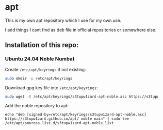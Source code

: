 # apt

This is my own apt repository which I use for my own use.

I add things I cant find as deb file in official repositories or somewhere else.

## Installation of this repo:

### Ubuntu 24.04 Noble Numbat

Create `/etc/apt/keyrings` if not existing:

```bash
sudo mkdir -p /etc/apt/keyrings
```

Download gpg key file into `/etc/apt/keyrings`:

```bash
sudo wget -O /etc/apt/keyrings/s3tupw1zard-apt-noble.asc https://s3tupw1zard.github.io/apt/public-key.asc
```

Add the noble repository to apt:

```echo "deb [signed-by=/etc/apt/keyrings/s3tupw1zard-apt-noble.asc] https://s3tupw1zard.github.io/apt/ noble main" | sudo tee /etc/apt/sources.list.d/s3tupw1zard-apt-noble.list```
